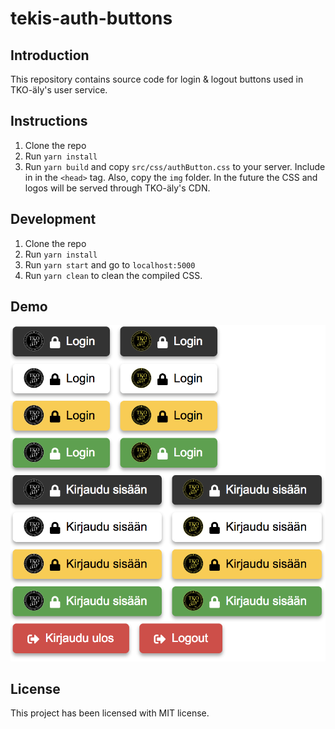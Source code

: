 # tekis-auth-buttons

## Introduction

This repository contains source code for login & logout buttons used in TKO-äly's user service.

## Instructions

1. Clone the repo
2. Run `yarn install`
3. Run `yarn build` and copy `src/css/authButton.css` to your server. Include in in the `<head>` tag. Also, copy the `img` folder. In the future the CSS and logos will be served through TKO-äly's CDN.

## Development

1. Clone the repo
2. Run `yarn install`
3. Run `yarn start` and go to `localhost:5000`
4. Run `yarn clean` to clean the compiled CSS.

## Demo

![Buttons](buttons.png)

## License

This project has been licensed with MIT license.